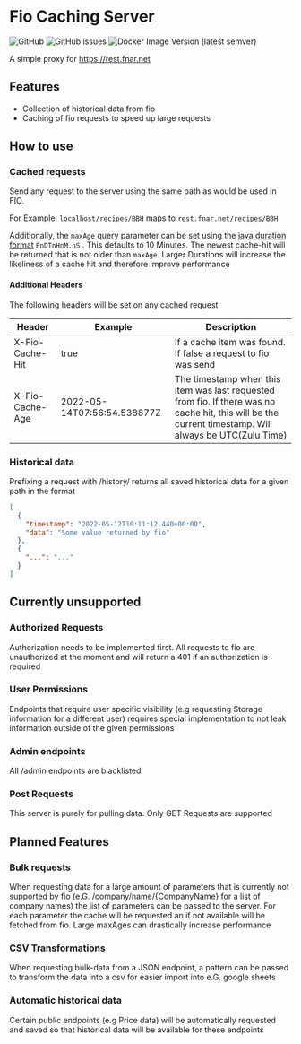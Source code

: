 # Fio Caching Server
![GitHub](https://img.shields.io/github/license/chase22/fio-cache-server)
![GitHub issues](https://img.shields.io/github/issues/chase22/fio-cache-server)
![Docker Image Version (latest semver)](https://img.shields.io/docker/v/chase22/fio-cache?label=docker)

[GitHub]: https://github.com/Chase22/fio-cache-server
[GitHub Issues]: https://github.com/Chase22/fio-cache-server/issues
[Docker Image Version (latest semver)]: https://hub.docker.com/r/chase22/fio-cache

A simple proxy for https://rest.fnar.net

## Features

- Collection of historical data from fio
- Caching of fio requests to speed up large requests

## How to use

### Cached requests

Send any request to the server using the same path as would be used in FIO.

For Example: `localhost/recipes/BBH` maps to `rest.fnar.net/recipes/BBH`

Additionally, the `maxAge` query parameter can be set using
the [java duration format](https://docs.oracle.com/javase/8/docs/api/java/time/Duration.html#parse-java.lang.CharSequence-) `PnDTnHnM.nS`
. This defaults to 10 Minutes. The newest cache-hit will be returned that is not older than `maxAge`. Larger Durations
will increase the likeliness of a cache hit and therefore improve performance

#### Additional Headers

The following headers will be set on any cached request

| Header          | Example                     | Description                                                                                                                                            |
|-----------------|-----------------------------|--------------------------------------------------------------------------------------------------------------------------------------------------------|
| X-Fio-Cache-Hit | true                        | If a cache item was found. If false a request to fio was send                                                                                          |
| X-Fio-Cache-Age | 2022-05-14T07:56:54.538877Z | The timestamp when this item was last requested from fio. If there was no cache hit, this will be the current timestamp. Will always be UTC(Zulu Time) |

### Historical data

Prefixing a request with /history/ returns all saved historical data for a given path in the format

```json
[
  {
    "timestamp": "2022-05-12T10:11:12.440+00:00",
    "data": "Some value returned by fio"
  },
  {
    "...": "..."
  }
]
```

## Currently unsupported

### Authorized Requests

Authorization needs to be implemented first. All requests to fio are unauthorized at the moment and will return a 401 if
an authorization is required

### User Permissions

Endpoints that require user specific visibility (e.g requesting Storage information for a different user) requires
special implementation to not leak information outside of the given permissions

### Admin endpoints

All /admin endpoints are blacklisted

### Post Requests

This server is purely for pulling data. Only GET Requests are supported

## Planned Features

### Bulk requests

When requesting data for a large amount of parameters that is currently not supported by fio (e.G.
/company/name/{CompanyName} for a list of company names) the list of parameters can be passed to the server. For each
parameter the cache will be requested an if not available will be fetched from fio. Large maxAges can drastically
increase performance

### CSV Transformations

When requesting bulk-data from a JSON endpoint, a pattern can be passed to transform the data into a csv for easier
import into e.G. google sheets

### Automatic historical data
Certain public endpoints (e.g Price data) will be automatically requested and saved so that historical data will be 
available for these endpoints